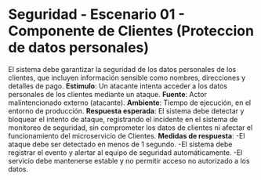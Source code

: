# Seguridad - Escenario 01 - Componente de Clientes (Proteccion de datos personales)
El sistema debe garantizar la seguridad de los datos personales de los clientes, que incluyen información sensible como nombres, direcciones y detalles de pago.
**Estimulo**: Un atacante intenta acceder a los datos personales de los clientes mediante un ataque.
**Fuente**: Actor malintencionado externo (atacante).
**Ambiente**: Tiempo de ejecución, en el entorno de producción.
**Respuesta esperada**: El sistema debe detectar y bloquear el intento de ataque, registrando el incidente en el sistema de monitoreo de seguridad, sin comprometer los datos de clientes ni afectar el funcionamiento del microservicio de Clientes.
**Medidas de respuesta**:
-El ataque debe ser detectado en menos de 1 segundo.
-El sistema debe registrar el evento y alertar al equipo de seguridad automáticamente.
-El servicio debe mantenerse estable y no permitir acceso no autorizado a los datos.
